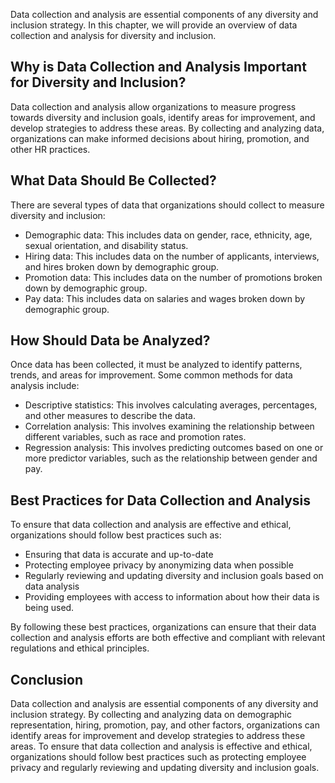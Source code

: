 
Data collection and analysis are essential components of any diversity and inclusion strategy. In this chapter, we will provide an overview of data collection and analysis for diversity and inclusion.

Why is Data Collection and Analysis Important for Diversity and Inclusion?
--------------------------------------------------------------------------

Data collection and analysis allow organizations to measure progress towards diversity and inclusion goals, identify areas for improvement, and develop strategies to address these areas. By collecting and analyzing data, organizations can make informed decisions about hiring, promotion, and other HR practices.

What Data Should Be Collected?
------------------------------

There are several types of data that organizations should collect to measure diversity and inclusion:

* Demographic data: This includes data on gender, race, ethnicity, age, sexual orientation, and disability status.
* Hiring data: This includes data on the number of applicants, interviews, and hires broken down by demographic group.
* Promotion data: This includes data on the number of promotions broken down by demographic group.
* Pay data: This includes data on salaries and wages broken down by demographic group.

How Should Data be Analyzed?
----------------------------

Once data has been collected, it must be analyzed to identify patterns, trends, and areas for improvement. Some common methods for data analysis include:

* Descriptive statistics: This involves calculating averages, percentages, and other measures to describe the data.
* Correlation analysis: This involves examining the relationship between different variables, such as race and promotion rates.
* Regression analysis: This involves predicting outcomes based on one or more predictor variables, such as the relationship between gender and pay.

Best Practices for Data Collection and Analysis
-----------------------------------------------

To ensure that data collection and analysis are effective and ethical, organizations should follow best practices such as:

* Ensuring that data is accurate and up-to-date
* Protecting employee privacy by anonymizing data when possible
* Regularly reviewing and updating diversity and inclusion goals based on data analysis
* Providing employees with access to information about how their data is being used.

By following these best practices, organizations can ensure that their data collection and analysis efforts are both effective and compliant with relevant regulations and ethical principles.

Conclusion
----------

Data collection and analysis are essential components of any diversity and inclusion strategy. By collecting and analyzing data on demographic representation, hiring, promotion, pay, and other factors, organizations can identify areas for improvement and develop strategies to address these areas. To ensure that data collection and analysis is effective and ethical, organizations should follow best practices such as protecting employee privacy and regularly reviewing and updating diversity and inclusion goals.
